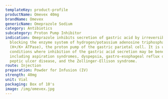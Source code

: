 ```yaml
---
templateKey: product-profile
productName: Omevex 40mg
brandName: Omevex
genericName: Omeprazole Sodium
category: Antibiotics
subcategory: Proton Pump Inhibitor
indication: Omeprazole inhibits secretion of gastric acid by irreversibly
  blocking the enzyme system of hydrogen/potassium adenosine triphosphatase
  (H+/K+ ATPase), the proton pump of the gastric parietal cell. It is used in
  conditions where inhibition of the gastric acid secretion may be beneficial
  including aspiration syndromes, dyspepsia, gastro-esophageal reflux disease,
  peptic ulcer disease, and the Zollinger-Ellison syndrome.
route: Injection
preparation: Powder for Infusion (IV)
strength: 40mg
unit: Vial
packaging: Box of 10's
image: /img/omevex.jpg
---
```

